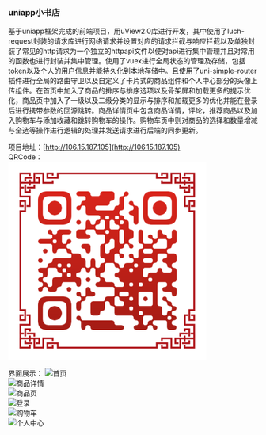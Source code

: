 ### uniapp小书店
基于uniapp框架完成的前端项目，用uView2.0库进行开发，其中使用了luch-request封装的请求库进行网络请求并设置对应的请求拦截与响应拦截以及单独封装了常见的http请求为一个独立的httpapi文件以便对api进行集中管理并且对常用的函数也进行封装并集中管理。使用了vuex进行全局状态的管理及存储，包括token以及个人的用户信息并能持久化到本地存储中。且使用了uni-simple-router插件进行全局的路由守卫以及自定义了卡片式的商品组件和个人中心部分的头像上传组件。在首页中加入了商品的排序与排序选项以及骨架屏和加载更多的提示优化，商品页中加入了一级以及二级分类的显示与排序和加载更多的优化并能在登录后进行携带参数的回源跳转。商品详情页中包含商品详情，评论，推荐商品以及加入购物车与添加收藏和跳转购物车的操作。购物车页中则对商品的选择和数量增减与全选等操作进行逻辑的处理并发送请求进行后端的同步更新。    

项目地址：[http://106.15.187.105](http://106.15.187.105)    
QRCode：    
![uniapp小书店](./MDimages/QRCode.png "uniapp小书店")    

界面展示：
![首页](./MDimages/homePage.png  "首页")    
![商品详情](./MDimages/goodsInfo.png  "商品详情")    
![商品页](./MDimages/goods.png  "商品页")    
![登录](./MDimages/login.png  "登录")    
![购物车](./MDimages/cart.png  "购物车")    
![个人中心](./MDimages/center.png  "个人中心")    